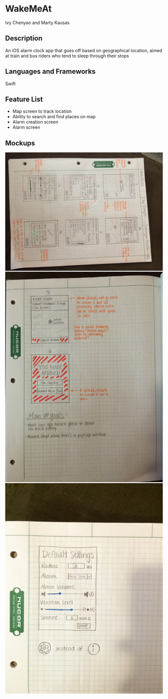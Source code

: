 # WakeMeAt
Ivy Chenyao and Marty Kausas

## Description
An iOS alarm clock app that goes off based on geographical location, aimed at train and bus riders who tend to sleep through their stops

## Languages and Frameworks
Swift

## Feature List
* Map screen to track location
* Ability to search and find places on map
* Alarm creation screen
* Alarm screen

## Mockups
![alt tag](https://raw.githubusercontent.com/ivychenyao/WakeMeAt/master/Assets/Screens1-4b.JPG "Map screen")
![alt tag](https://raw.githubusercontent.com/ivychenyao/WakeMeAt/master/Assets/Screens5-6.JPG "Map screen")
![alt tag](https://raw.githubusercontent.com/ivychenyao/WakeMeAt/master/Assets/DefaultSettings.JPG "Map screen")
